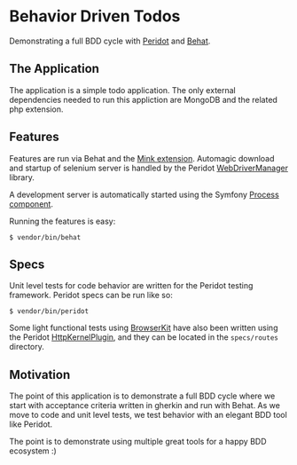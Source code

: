 Behavior Driven Todos
=====================

Demonstrating a full BDD cycle with [Peridot](http://peridot-php.github.io/) and [Behat](http://docs.behat.org/en/v2.5/).

## The Application

The application is a simple todo application. The only external dependencies needed to run this appliction are MongoDB and the related php extension.

## Features

Features are run via Behat and the [Mink extension](https://github.com/Behat/MinkExtension). Automagic download and startup of selenium server is handled by the Peridot [WebDriverManager](https://github.com/peridot-php/webdriver-manager) library.

A development server is automatically started using the Symfony [Process component](http://symfony.com/doc/current/components/process.html).

Running the features is easy:

```
$ vendor/bin/behat
```

## Specs

Unit level tests for code behavior are written for the Peridot testing framework. Peridot specs can be run like so:

```
$ vendor/bin/peridot
```

Some light functional tests using [BrowserKit](https://github.com/symfony/BrowserKit) have also been written using the Peridot [HttpKernelPlugin](https://github.com/peridot-php/peridot-httpkernel-plugin), and they can be located in the `specs/routes` directory.

## Motivation

The point of this application is to demonstrate a full BDD cycle where we start with acceptance criteria written in gherkin and run with Behat. As we move to code and unit level tests, we test behavior with an elegant BDD tool like Peridot.

The point is to demonstrate using multiple great tools for a happy BDD ecosystem :)
